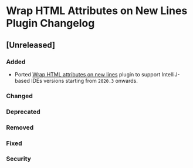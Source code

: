 <!-- Keep a Changelog guide -> https://keepachangelog.com -->

# Wrap HTML Attributes on New Lines Plugin Changelog

## [Unreleased]
### Added
- Ported [Wrap HTML attributes on new lines](https://github.com/terrabythia/intellij_plugin_wrap_html_attributes) plugin to support IntelliJ-based IDEs versions starting from `2020.3` onwards.

### Changed

### Deprecated

### Removed

### Fixed

### Security
